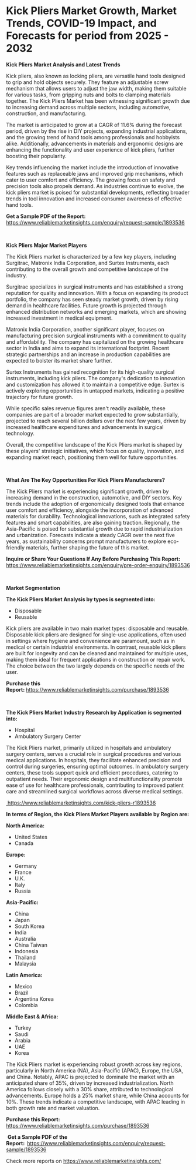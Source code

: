 <p><h1>Kick Pliers Market Growth, Market Trends, COVID-19 Impact, and Forecasts for period from 2025 - 2032</h1></p><p><strong>Kick Pliers Market Analysis and Latest Trends</strong></p>
<p><p>Kick pliers, also known as locking pliers, are versatile hand tools designed to grip and hold objects securely. They feature an adjustable screw mechanism that allows users to adjust the jaw width, making them suitable for various tasks, from gripping nuts and bolts to clamping materials together. The Kick Pliers Market has been witnessing significant growth due to increasing demand across multiple sectors, including automotive, construction, and manufacturing.</p><p>The market is anticipated to grow at a CAGR of 11.6% during the forecast period, driven by the rise in DIY projects, expanding industrial applications, and the growing trend of hand tools among professionals and hobbyists alike. Additionally, advancements in materials and ergonomic designs are enhancing the functionality and user experience of kick pliers, further boosting their popularity.</p><p>Key trends influencing the market include the introduction of innovative features such as replaceable jaws and improved grip mechanisms, which cater to user comfort and efficiency. The growing focus on safety and precision tools also propels demand. As industries continue to evolve, the kick pliers market is poised for substantial developments, reflecting broader trends in tool innovation and increased consumer awareness of effective hand tools.</p></p>
<p><strong>Get a Sample PDF of the Report:&nbsp;</strong> <a href="https://www.reliablemarketinsights.com/enquiry/request-sample/1893536?utm_campaign=2214&utm_medium=2&utm_source=Github&utm_content=ia&utm_term=05032025&utm_id=kick-pliers">https://www.reliablemarketinsights.com/enquiry/request-sample/1893536</a></p>
<p>&nbsp;</p>
<p><strong>Kick Pliers Major Market Players</strong></p>
<p><p>The Kick Pliers market is characterized by a few key players, including Surgitrac, Matronix India Corporation, and Surtex Instruments, each contributing to the overall growth and competitive landscape of the industry. </p><p>Surgitrac specializes in surgical instruments and has established a strong reputation for quality and innovation. With a focus on expanding its product portfolio, the company has seen steady market growth, driven by rising demand in healthcare facilities. Future growth is projected through enhanced distribution networks and emerging markets, which are showing increased investment in medical equipment.</p><p>Matronix India Corporation, another significant player, focuses on manufacturing precision surgical instruments with a commitment to quality and affordability. The company has capitalized on the growing healthcare sector in India and aims to expand its international footprint. Recent strategic partnerships and an increase in production capabilities are expected to bolster its market share further.</p><p>Surtex Instruments has gained recognition for its high-quality surgical instruments, including kick pliers. The company's dedication to innovation and customization has allowed it to maintain a competitive edge. Surtex is actively exploring opportunities in untapped markets, indicating a positive trajectory for future growth. </p><p>While specific sales revenue figures aren't readily available, these companies are part of a broader market expected to grow substantially, projected to reach several billion dollars over the next few years, driven by increased healthcare expenditures and advancements in surgical technology.</p><p>Overall, the competitive landscape of the Kick Pliers market is shaped by these players' strategic initiatives, which focus on quality, innovation, and expanding market reach, positioning them well for future opportunities.</p></p>
<p>&nbsp;</p>
<p><strong>What Are The Key Opportunities For Kick Pliers Manufacturers?</strong></p>
<p><p>The Kick Pliers market is experiencing significant growth, driven by increasing demand in the construction, automotive, and DIY sectors. Key trends include the adoption of ergonomically designed tools that enhance user comfort and efficiency, alongside the incorporation of advanced materials for durability. Technological innovations, such as integrated safety features and smart capabilities, are also gaining traction. Regionally, the Asia-Pacific is poised for substantial growth due to rapid industrialization and urbanization. Forecasts indicate a steady CAGR over the next five years, as sustainability concerns prompt manufacturers to explore eco-friendly materials, further shaping the future of this market. </p></p>
<p><strong>Inquire or Share Your Questions If Any Before Purchasing This Report:</strong> <a href="https://www.reliablemarketinsights.com/enquiry/pre-order-enquiry/1893536?utm_campaign=2214&utm_medium=2&utm_source=Github&utm_content=ia&utm_term=05032025&utm_id=kick-pliers">https://www.reliablemarketinsights.com/enquiry/pre-order-enquiry/1893536</a></p>
<p>&nbsp;</p>
<p><strong>Market Segmentation</strong></p>
<p><strong>The Kick Pliers Market Analysis by types is segmented into:</strong></p>
<p><ul><li>Disposable</li><li>Reusable</li></ul></p>
<p><p>Kick pliers are available in two main market types: disposable and reusable. Disposable kick pliers are designed for single-use applications, often used in settings where hygiene and convenience are paramount, such as in medical or certain industrial environments. In contrast, reusable kick pliers are built for longevity and can be cleaned and maintained for multiple uses, making them ideal for frequent applications in construction or repair work. The choice between the two largely depends on the specific needs of the user.</p></p>
<p><strong>Purchase this Report:&nbsp;</strong><a href="https://www.reliablemarketinsights.com/purchase/1893536?utm_campaign=2214&utm_medium=2&utm_source=Github&utm_content=ia&utm_term=05032025&utm_id=kick-pliers">https://www.reliablemarketinsights.com/purchase/1893536</a></p>
<p>&nbsp;</p>
<p><strong>The Kick Pliers Market Industry Research by Application is segmented into:</strong></p>
<p><ul><li>Hospital</li><li>Ambulatory Surgery Center</li></ul></p>
<p><p>The Kick Pliers market, primarily utilized in hospitals and ambulatory surgery centers, serves a crucial role in surgical procedures and various medical applications. In hospitals, they facilitate enhanced precision and control during surgeries, ensuring optimal outcomes. In ambulatory surgery centers, these tools support quick and efficient procedures, catering to outpatient needs. Their ergonomic design and multifunctionality promote ease of use for healthcare professionals, contributing to improved patient care and streamlined surgical workflows across diverse medical settings.</p></p>
<p><a href="https://www.reliablemarketinsights.com/kick-pliers-r1893536?utm_campaign=2214&utm_medium=2&utm_source=Github&utm_content=ia&utm_term=05032025&utm_id=kick-pliers">&nbsp;https://www.reliablemarketinsights.com/kick-pliers-r1893536</a></p>
<p><strong>In terms of Region, the Kick Pliers Market Players available by Region are:</strong></p>
<p>
    <p> <strong> North America: </strong>
        <ul>
            <li>United States</li>
            <li>Canada</li>
        </ul>
        </p> 
    <p> <strong> Europe: </strong>
        <ul>
            <li>Germany</li>
            <li>France</li>
            <li>U.K.</li>
            <li>Italy</li>
            <li>Russia</li>
        </ul>
        </p> 
    <p> <strong> Asia-Pacific: </strong>
        <ul>
            <li>China</li>
            <li>Japan</li>
            <li>South Korea</li>
            <li>India</li>
            <li>Australia</li>
            <li>China Taiwan</li>
            <li>Indonesia</li>
            <li>Thailand</li>
            <li>Malaysia</li>
        </ul>
        </p> 
    <p> <strong> Latin America: </strong>
        <ul>
            <li>Mexico</li>
            <li>Brazil</li>
            <li>Argentina Korea</li>
            <li>Colombia</li>
        </ul>
        </p> 
    <p> <strong> Middle East & Africa: </strong>
        <ul>
            <li>Turkey</li>
            <li>Saudi</li>
            <li>Arabia</li>
            <li>UAE</li>
            <li>Korea</li>
        </ul>
    </p>
    </p>
<p><p>The Kick Pliers market is experiencing robust growth across key regions, particularly in North America (NA), Asia-Pacific (APAC), Europe, the USA, and China. Notably, APAC is projected to dominate the market with an anticipated share of 35%, driven by increased industrialization. North America follows closely with a 30% share, attributed to technological advancements. Europe holds a 25% market share, while China accounts for 10%. These trends indicate a competitive landscape, with APAC leading in both growth rate and market valuation.</p></p>
<p><strong>Purchase this Report: </strong><a href="https://www.reliablemarketinsights.com/purchase/1893536?utm_campaign=2214&utm_medium=2&utm_source=Github&utm_content=ia&utm_term=05032025&utm_id=kick-pliers">https://www.reliablemarketinsights.com/purchase/1893536</a></p>
<p>&nbsp;<strong>Get a Sample PDF of the Report:&nbsp;&nbsp;</strong><a href="https://www.reliablemarketinsights.com/enquiry/request-sample/1893536?utm_campaign=2214&utm_medium=2&utm_source=Github&utm_content=ia&utm_term=05032025&utm_id=kick-pliers">https://www.reliablemarketinsights.com/enquiry/request-sample/1893536</a></p>
<p><strong></strong></p>
<p>Check more reports on <a href="https://www.reliablemarketinsights.com/?utm_campaign=2214&utm_medium=2&utm_source=Github&utm_content=ia&utm_term=05032025&utm_id=kick-pliers">https://www.reliablemarketinsights.com/</a></p>